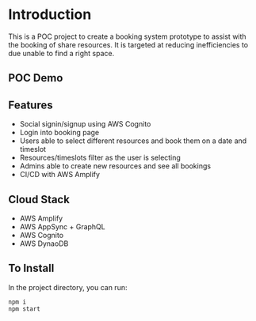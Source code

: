 # Introduction

This is a POC project to create a booking system prototype to assist with the booking of share resources. It is targeted at reducing inefficiencies to due unable to find a right space.

## POC Demo



## Features
- Social signin/signup using AWS Cognito
- Login into booking page
- Users able to select different resources and book them on a date and timeslot
- Resources/timeslots filter as the user is selecting
- Admins able to create new resources and see all bookings
- CI/CD with AWS Amplify 

## Cloud Stack

- AWS Amplify
- AWS AppSync + GraphQL
- AWS Cognito
- AWS DynaoDB


## To Install

In the project directory, you can run:
```
npm i
npm start
```
